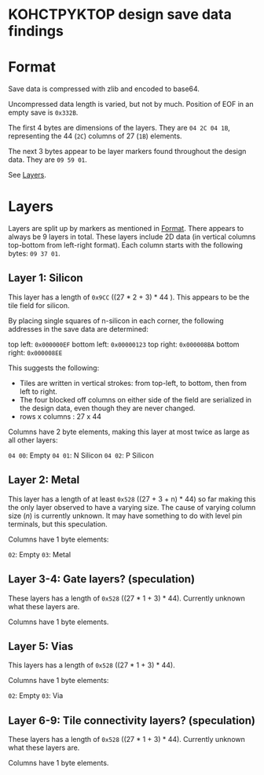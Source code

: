 # KOHCTPYKTOP design save data findings

# Format

Save data is compressed with zlib and encoded to base64.

Uncompressed data length is varied, but not by much. Position of EOF in an empty save is `0x332B`.

The first 4 bytes are dimensions of the layers.
They are `04 2C 04 1B`, representing the 44 (`2C`) columns of 27 (`1B`) elements.

The next 3 bytes appear to be layer markers found throughout the design data. They are `09 59 01`.

See [Layers](#layers).

# Layers

Layers are split up by markers as mentioned in [Format](#format). There appears to always be
9 layers in total. These layers include 2D data (in vertical columns top-bottom from left-right format).
Each column starts with the following bytes: `09 37 01`.

## Layer 1: Silicon

This layer has a length of `0x9CC` ((27 * 2 + 3) * 44 ).
This appears to be the tile field for silicon.

By placing single squares of n-silicon in each corner, the following addresses in the save data are
determined:

top left:     `0x000000EF`
bottom left:  `0x00000123`
top right:    `0x000008BA`
bottom right: `0x000008EE`

This suggests the following:

- Tiles are written in vertical strokes: from top-left, to bottom, then from left to right.
- The four blocked off columns on either side of the field are serialized in the design data, even
though they are never changed.
- rows x columns : 27 x 44

Columns have 2 byte elements, making this layer at most twice as large as all other layers:

`04 00`: Empty
`04 01`: N Silicon
`04 02`: P Silicon

## Layer 2: Metal

This layer has a length of at least `0x528` ((27 + 3 + n) * 44) so far making this the only layer
observed to have a varying size.
The cause of varying column size (*n*) is currently unknown.
It may have something to do with level pin terminals, but this speculation.

Columns have 1 byte elements:

`02`: Empty
`03`: Metal

## Layer 3-4: Gate layers? (speculation)

These layers has a length of `0x528` ((27 * 1 + 3) * 44).
Currently unknown what these layers are.

Columns have 1 byte elements.

## Layer 5: Vias

This layers has a length of `0x528` ((27 * 1 + 3) * 44).

Columns have 1 byte elements:

`02`: Empty
`03`: Via

## Layer 6-9: Tile connectivity layers? (speculation)

These layers has a length of `0x528` ((27 * 1 + 3) * 44).
Currently unknown what these layers are.

Columns have 1 byte elements.